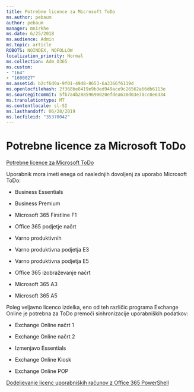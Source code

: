 ```yaml
---
title: Potrebne licence za Microsoft ToDo
ms.author: pebaum
author: pebaum
manager: mnirkhe
ms.date: 6/25/2018
ms.audience: Admin
ms.topic: article
ROBOTS: NOINDEX, NOFOLLOW
localization_priority: Normal
ms.collection: Adm_O365
ms.custom:
- "164"
- "1600027"
ms.assetid: b2cf6d0a-9f01-49d8-8653-6a3366f6119d
ms.openlocfilehash: 2f368be8419e9b3ed949ace9c26562a66db6113e
ms.sourcegitcommit: 5fb7a4b28859690020efdea630d03e70cc0e6334
ms.translationtype: MT
ms.contentlocale: sl-SI
ms.lasthandoff: 06/28/2019
ms.locfileid: "35370042"
---
```

# <a name="required-licenses-for-microsoft-todo"></a>Potrebne licence za Microsoft ToDo

[Potrebne licence za Microsoft ToDo](https://support.office.com/article/381e9d1b-c500-49b5-973e-890fd86528d7.aspx)
  
Uporabnik mora imeti enega od naslednjih dovoljenj za uporabo Microsoft ToDo:
  
- Business Essentials

- Business Premium

- Microsoft 365 Firstline F1

- Office 365 podjetje načrt

- Varno produktivnih

- Varno produktivna podjetja E3

- Varno produktivna podjetja E5

- Office 365 izobraževanje načrt

- Microsoft 365 A3

- Microsoft 365 A5

Poleg veljavno licenco izdelka, eno od teh različic programa Exchange Online je potrebna za ToDo premoči sinhronizacije uporabniških podatkov:
  
- Exchange Online načrt 1

- Exchange Online načrt 2

- Izmenjavo Essentials

- Exchange Online Kiosk

- Exchange Online POP

[Dodeljevanje licenc uporabniških računov z Office 365 PowerShell](https://docs.microsoft.com/office365/enterprise/powershell/assign-licenses-to-user-accounts-with-office-365-powershell )
  
